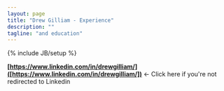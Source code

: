 ```yaml
---
layout: page
title: "Drew Gilliam - Experience"
description: ""
tagline: "and education"
---
```

{% include JB/setup %}

**[https://www.linkedin.com/in/drewgilliam/]([https://www.linkedin.com/in/drewgilliam/])** <- Click here if you're not redirected to Linkedin
